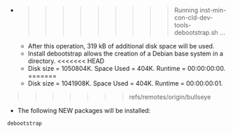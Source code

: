 * >>>>>>>>> Running inst-min-con-cld-dev-tools-debootstrap.sh ...
  * After this operation, 319 kB of additional disk space will be used.
  * Install debootstrap allows the creation of a Debian base system in a directory.
<<<<<<< HEAD
  * Disk size = 1050804K. Space Used = 404K. Runtime = 00:00:00:00.
=======
  * Disk size = 1041908K. Space Used = 404K. Runtime = 00:00:00:01.
>>>>>>> refs/remotes/origin/bullseye
  * The following NEW packages will be installed:
  ```bash
debootstrap
  ```

